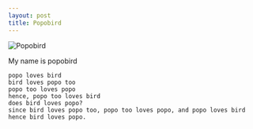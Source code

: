 ```yaml
---
layout: post
title: Popobird
---
```


![Popobird](https://johor.chinapress.com.my/wp-content/uploads/2017/09/21768392_1470004949741849_2121866198453904402_n.jpg)

My name is popobird

    popo loves bird
    bird loves popo too
    popo too loves popo
    hence, popo too loves bird
    does bird loves popo?
    since bird loves popo too, popo too loves popo, and popo loves bird
    hence bird loves popo.